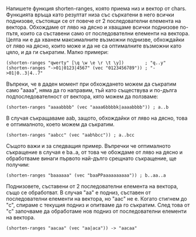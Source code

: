 Напишете функция shorten-ranges, която приема низ и вектор от chars. Функцията
връща като резултат низa със съркатени в него всички поднизове, състоящи се от
повече от 2 последователни елемента на вектора. Обхождаме от ляво на дясно и
хващаме всички поднизове по-пътя, които са съставени само от последователни
елементи на вектора. Целта ни е да хванем максималните възможни поднизве,
обхождайки от ляво на дясно, които може и да не са оптималните възможни като
цяло, и да ги съкратим. Малко примери:

    (shorten-ranges "qwerty" [\q \w \e \r \t \y])        ; "q..y"
    (shorten-ranges "->01|0123|4567" (vec "0123456789")) ; "->01|0..3|4..7"

Въпреки, че в даден момент при обхождането можем да съкратим
само "aaaa", няма да го направим, тъй като съществува и по-дълга
подпоследователност от вектора, кято можем да ползваме:

    (shorten-ranges "aaaabbbb" (vec "aaaa6bbbbk|aaaabbbb")) ; a..b

В случая съкращаваме aab, защото, обхождайки от ляво на дясно, това е
оптималното, което можем да съкратим.

    (shorten-ranges "aabcc" (vec "aab%bcc")) ; a..bcc

Същото важи и за следващия пример. Въпречки че оптималното съкращение в случая е
ba..a, от това че обождаме от ляво на дясно и обработваме винаги първото
най-дълго срещнато съкращение, ще получим:

    (shorten-ranges "baaaaaa" (vec "baaPPaaaaaaaaaa")) ; b..aa..a

Поднизовете, съставени от 2 последователни елемента на вектора, също се обработват. В случая "aa" e подниз, съставен от последователни елементи на вектора, но "aac" не е. Когато стигнем до "c", спираме с текущия подниз и опитваме да го съкратим. След това от "c" започваме да обработаме нов подниз от последователни елементи на вектора.

    (shorten-ranges "aacaa" (vec "aa|aca")) -> "aacaa"
